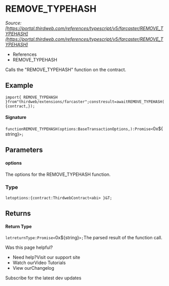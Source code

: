 # REMOVE_TYPEHASH

*Source: [https://portal.thirdweb.com/references/typescript/v5/farcaster/REMOVE_TYPEHASH](https://portal.thirdweb.com/references/typescript/v5/farcaster/REMOVE_TYPEHASH)*

* References
* REMOVE_TYPEHASH

Calls the "REMOVE_TYPEHASH" function on the contract.

## Example

`import{ REMOVE_TYPEHASH }from"thirdweb/extensions/farcaster";constresult=awaitREMOVE_TYPEHASH({contract,});`
#### Signature

`functionREMOVE_TYPEHASH(options:BaseTransactionOptions,):Promise<`0x${string}`>;`
## Parameters

#### options

The options for the REMOVE_TYPEHASH function.

### Type

`letoptions:{contract:ThirdwebContract<abi> }&T;`
## Returns

#### Return Type

`letreturnType:Promise<`0x${string}`>;`The parsed result of the function call.

Was this page helpful?

* Need help?Visit our support site
* Watch ourVideo Tutorials
* View ourChangelog

Subscribe for the latest dev updates

